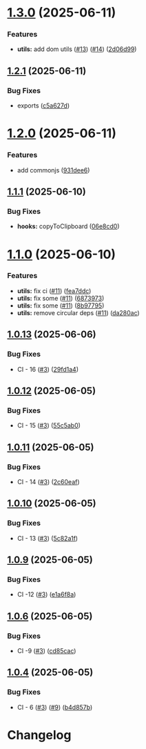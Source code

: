 # [1.3.0](https://github.com/Gatewatcher/bistoury/compare/v1.2.1...v1.3.0) (2025-06-11)


### Features

* **utils:** add dom utils ([#13](https://github.com/Gatewatcher/bistoury/issues/13)) ([#14](https://github.com/Gatewatcher/bistoury/issues/14)) ([2d06d99](https://github.com/Gatewatcher/bistoury/commit/2d06d9962659a703f033aadec6704659573d13d4))

## [1.2.1](https://github.com/Gatewatcher/bistoury/compare/v1.2.0...v1.2.1) (2025-06-11)


### Bug Fixes

* exports ([c5a627d](https://github.com/Gatewatcher/bistoury/commit/c5a627d7769da133bf32173ccd61fa1baa828974))

# [1.2.0](https://github.com/Gatewatcher/bistoury/compare/v1.1.1...v1.2.0) (2025-06-11)


### Features

* add commonjs ([931dee6](https://github.com/Gatewatcher/bistoury/commit/931dee62a23d79a611981366f9644f1e9d0fdd43))

## [1.1.1](https://github.com/Gatewatcher/bistoury/compare/v1.1.0...v1.1.1) (2025-06-10)


### Bug Fixes

* **hooks:** copyToClipboard ([06e8cd0](https://github.com/Gatewatcher/bistoury/commit/06e8cd018e5031bb09b7915a658f0bb271f33207))

# [1.1.0](https://github.com/Gatewatcher/bistoury/compare/v1.0.13...v1.1.0) (2025-06-10)


### Features

* **utils:** fix ci ([#11](https://github.com/Gatewatcher/bistoury/issues/11)) ([fea7ddc](https://github.com/Gatewatcher/bistoury/commit/fea7ddcb5b203a70a125a48ade9dbcee941292c8))
* **utils:** fix some ([#11](https://github.com/Gatewatcher/bistoury/issues/11)) ([6873973](https://github.com/Gatewatcher/bistoury/commit/68739736f978a830701e32356dd942798bda82bd))
* **utils:** fix some ([#11](https://github.com/Gatewatcher/bistoury/issues/11)) ([8b97795](https://github.com/Gatewatcher/bistoury/commit/8b9779507f9296e1e6714d8a91ddb32d07bc1ec0))
* **utils:** remove circular deps ([#11](https://github.com/Gatewatcher/bistoury/issues/11)) ([da280ac](https://github.com/Gatewatcher/bistoury/commit/da280acd221cb5a9765b35f63621bda030bfa60e))

## [1.0.13](https://github.com/Gatewatcher/bistoury/compare/v1.0.12...v1.0.13) (2025-06-06)


### Bug Fixes

* CI - 16 ([#3](https://github.com/Gatewatcher/bistoury/issues/3)) ([29fd1a4](https://github.com/Gatewatcher/bistoury/commit/29fd1a4cda95a8651736fe39eb23a4d62ba8b340))

## [1.0.12](https://github.com/Gatewatcher/bistoury/compare/v1.0.11...v1.0.12) (2025-06-05)


### Bug Fixes

* CI - 15 ([#3](https://github.com/Gatewatcher/bistoury/issues/3)) ([55c5ab0](https://github.com/Gatewatcher/bistoury/commit/55c5ab0b51f1122b2d5c1dfde92c11ca7e2aacdb))

## [1.0.11](https://github.com/Gatewatcher/bistoury/compare/v1.0.10...v1.0.11) (2025-06-05)


### Bug Fixes

* CI - 14 ([#3](https://github.com/Gatewatcher/bistoury/issues/3)) ([2c60eaf](https://github.com/Gatewatcher/bistoury/commit/2c60eaf88d6ec748b21133a9a0c6bb384bbb604a))

## [1.0.10](https://github.com/Gatewatcher/bistoury/compare/v1.0.9...v1.0.10) (2025-06-05)


### Bug Fixes

* CI - 13 ([#3](https://github.com/Gatewatcher/bistoury/issues/3)) ([5c82a1f](https://github.com/Gatewatcher/bistoury/commit/5c82a1f4736cdfcc82d1820e2f27430deba64eef))

## [1.0.9](https://github.com/Gatewatcher/bistoury/compare/v1.0.8...v1.0.9) (2025-06-05)


### Bug Fixes

* CI -12 ([#3](https://github.com/Gatewatcher/bistoury/issues/3)) ([e1a6f8a](https://github.com/Gatewatcher/bistoury/commit/e1a6f8a2a1d49dc56292ae9f441184e71b26f026))

## [1.0.6](https://github.com/Gatewatcher/bistoury/compare/v1.0.5...v1.0.6) (2025-06-05)


### Bug Fixes

* CI -9 ([#3](https://github.com/Gatewatcher/bistoury/issues/3)) ([cd85cac](https://github.com/Gatewatcher/bistoury/commit/cd85cacf629bad18e570b69fb9fd1cbef0bc5805))

## [1.0.4](https://github.com/Gatewatcher/bistoury/compare/v1.0.3...v1.0.4) (2025-06-05)


### Bug Fixes

* CI - 6 ([#3](https://github.com/Gatewatcher/bistoury/issues/3)) ([#9](https://github.com/Gatewatcher/bistoury/issues/9)) ([b4d857b](https://github.com/Gatewatcher/bistoury/commit/b4d857b8c08df747069b461b718fbe464b9a0110))

# Changelog
